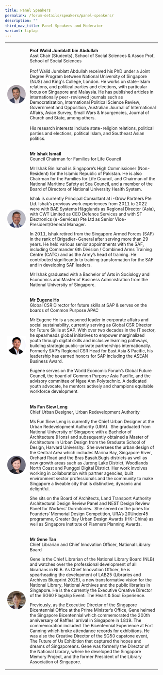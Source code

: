 ```yaml
---
title: Panel Speakers
permalink: /forum-details/speakers/panel-speakers/
description: ""
third_nav_title: Panel Speakers and Moderator
variant: tiptap
---
```

<table style="minWidth: 50px">
<colgroup>
<col>
<col>
</colgroup>
<tbody>
<tr>
<th rowspan="1" colspan="1">
<div class="isomer-image-wrapper">
<img style="width: 100%" height="auto" width="100%" alt="" src="/images/PF 2025/Forum Details/Speakers_Walid_Jumblatt_bin_Abdullah.png">
</div>
</th>
<td rowspan="1" colspan="1">
<p><strong>Prof Walid Jumblatt bin Abdullah</strong>
<br>Asst Chair (Students), School of Social Sciences &amp; Assoc Prof, School
of Social Sciences&nbsp;
<br>
<br>Prof Walid Jumblatt Abdullah received his PhD under a Joint Degree Program
between National University of Singapore (NUS) and King's College, London.
He works on state-Islam relations, and political parties and elections,
with particular focus on Singapore and Malaysia. He has published articles
in internationally peer-reviewed journals such as Democratization, International
Political Science Review, Government and Opposition, Australian Journal
of International Affairs, Asian Survey, Small Wars &amp; Insurgencies,
Journal of Church and State, among others.&nbsp;
<br>&nbsp;
<br>His research interests include state-religion relations, political parties
and elections, political Islam, and Southeast Asian politics.</p>
</td>
</tr>
<tr>
<td rowspan="1" colspan="1">
<div class="isomer-image-wrapper">
<img style="width: 100%" height="auto" width="100%" alt="" src="/images/PF 2025/Forum Details/Speakers_Ishak_Ismail.png">
</div>
</td>
<td rowspan="1" colspan="1">
<p><strong>Mr Ishak Ismail&nbsp;</strong>&nbsp;
<br>Council Chairman for Families for Life Council&nbsp;</p>
<p></p>
<p>Mr Ishak Bin Ismail is Singapore’s High Commissioner (Non-Resident) for
the Islamic Republic of Pakistan. He is also Chairman for the Families
for Life Council, and Chairman of the National Maritime Safety at Sea Council,
and a member of the Board of Directors of National University Health System.&nbsp;&nbsp;&nbsp;</p>
<p>Ishak is currently Principal Consultant at i-Grow Partners Pte Ltd. Ishak’s
previous work experiences from 2011 to 2022 were with BAE Systems Hägglunds
as Regional Director (Asia), with CWT Limited as CEO Defence Services and
with ST Electronics (e-Services) Pte Ltd as Senior Vice-President/General
Manager.&nbsp;</p>
<p></p>
<p>In 2011, Ishak retired from the Singapore Armed Forces (SAF) in the rank
of Brigadier-General after serving more than 29 years. He held various
senior appointments with the SAF, including Commander 6th Division / Combined
Arms Training Centre (CATC) and as the Army’s head of training. He contributed
significantly to training transformation for the SAF and in developing
SAF leaders.&nbsp;&nbsp;&nbsp;</p>
<p></p>
<p>Mr Ishak graduated with a Bachelor of Arts in Sociology and Economics
and Master of Business Administration from the National University of Singapore.&nbsp;</p>
</td>
</tr>
<tr>
<td rowspan="1" colspan="1">
<div class="isomer-image-wrapper">
<img style="width: 100%" height="auto" width="100%" alt="" src="/images/PF 2025/Forum Details/Speakers_Eugene_Ho.png">
</div>
</td>
<td rowspan="1" colspan="1">
<p><strong>Mr Eugene Ho</strong>&nbsp;<strong>&nbsp;</strong>&nbsp;
<br>Global CSR Director for future skills at SAP &amp; serves on the boards
of Common Purpose APAC</p>
<p>Mr Eugene Ho is a seasoned leader in corporate affairs and social sustainability,
currently serving as Global CSR Director for Future Skills at SAP. With
over two decades in the IT sector, he spearheads global initiatives to
empower marginalized youth through digital skills and inclusive learning
pathways, building strategic public-private partnerships internationally.
Formerly SAP’s Regional CSR Head for East Asia &amp; Pacific, his leadership
has earned honors for SAP including the ASEAN Business Award.</p>
<p>Eugene serves on the World Economic Forum’s Global Future Council, the
board of Common Purpose Asia Pacific, and the advisory committee of Ngee
Ann Polytechnic. A dedicated youth advocate, he mentors actively and champions
equitable workforce development.</p>
</td>
</tr>
<tr>
<td rowspan="1" colspan="1">
<div class="isomer-image-wrapper">
<img style="width: 100%" height="auto" width="100%" alt="" src="/images/PF 2025/Forum Details/Speakers_Fun_Siew_Leng.png">
</div>
</td>
<td rowspan="1" colspan="1">
<p><strong>Ms Fun Siew Leng</strong>&nbsp;<strong>&nbsp;</strong>&nbsp;
<br>Chief Urban Designer, Urban Redevelopment Authority&nbsp;</p>
<p>Ms Fun Siew Leng is currently the Chief Urban Designer at the Urban Redevelopment
Authority (URA).&nbsp; She graduated from National University of Singapore
with a Bachelor of Architecture (Hons) and subsequently obtained a Master
of Architecture in Urban Design from the Graduate School of Design, Harvard
University.&nbsp; She oversees the urban design of the Central Area which
includes Marina Bay, Singapore River, Orchard Road and the Bras Basah.Bugis
districts as well as new growth areas such as Jurong Lake District, Woodlands
North Coast and Punggol Digital District. Her work involves working in
collaboration with partner agencies, built environment sector professionals
and the community to make Singapore a liveable city that is distinctive,
dynamic and delightful.&nbsp;&nbsp;&nbsp;</p>
<p>She sits on the Board of Architects, Land Transport Authority Architectural
Design Review Panel and NEST Design Review Panel for Workers’ Dormitories.&nbsp;
She served on the juries for Founders’ Memorial Design Competition, URA’s
20Under45 programme, Greater Bay Urban Design Awards (HK-China) as well
as Singapore Institute of Planners Planning Awards.&nbsp;</p>
</td>
</tr>
<tr>
<td rowspan="1" colspan="1">
<div class="isomer-image-wrapper">
<img style="width: 100%" height="auto" width="100%" alt="" src="/images/PF 2025/Forum Details/Speakers_Gene_Tan.png">
</div>
</td>
<td rowspan="1" colspan="1">
<p><strong>Mr Gene Tan</strong>&nbsp;<strong>&nbsp;</strong>&nbsp;
<br>Chief Librarian and Chief Innovation Officer, National Library Board</p>
<p>Gene is the Chief Librarian of the National Library Board (NLB) and watches
over the professional development of all librarians in NLB. As Chief Innovation
Officer, he is spearheading the development of LAB25 (Libraries and Archives
Blueprint 2025), a new transformative vision for the National Library,
National Archives and the public libraries in Singapore. He is the currently
the Executive Creative Director of the SG60 Flagship Event: The Heart &amp;
Soul Experience.&nbsp;</p>
<p>Previously, as the Executive Director of the Singapore Bicentennial Office
at the Prime Minister’s Office, Gene helmed the Singapore Bicentennial
which commemorated the 200th anniversary of Raffles’ arrival in Singapore
in 1819. The commemoration included The Bicentennial Experience at Fort
Canning which broke attendance records for exhibitions. He was also the
Creative Director of the SG50 capstone event, The Future of Us Exhibition
that captured the hopes and dreams of Singaporeans. Gene was formerly the
Director of the National Library, where he developed the Singapore Memory
Project, and the former President of the Library Association of Singapore.&nbsp;&nbsp;&nbsp;</p>
</td>
</tr>
</tbody>
</table>
<p></p>